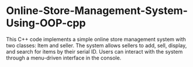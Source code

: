 # Online-Store-Management-System-Using-OOP-cpp
This C++ code implements a simple online store management system with two classes: Item and seller. The system allows sellers to add, sell, display, and search for items by their serial ID. Users can interact with the system through a menu-driven interface in the console.
